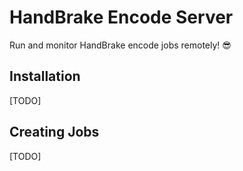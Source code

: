 # HandBrake Encode Server
Run and monitor HandBrake encode jobs remotely! :sunglasses:

## Installation
[TODO]

## Creating Jobs
[TODO]
